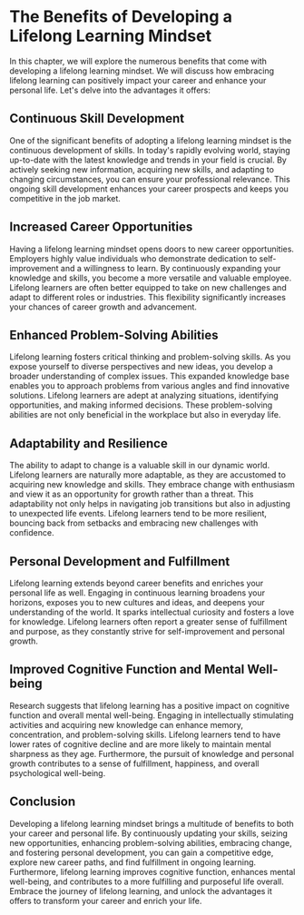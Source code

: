 The Benefits of Developing a Lifelong Learning Mindset
=================================================================

In this chapter, we will explore the numerous benefits that come with developing a lifelong learning mindset. We will discuss how embracing lifelong learning can positively impact your career and enhance your personal life. Let's delve into the advantages it offers:

Continuous Skill Development
----------------------------

One of the significant benefits of adopting a lifelong learning mindset is the continuous development of skills. In today's rapidly evolving world, staying up-to-date with the latest knowledge and trends in your field is crucial. By actively seeking new information, acquiring new skills, and adapting to changing circumstances, you can ensure your professional relevance. This ongoing skill development enhances your career prospects and keeps you competitive in the job market.

Increased Career Opportunities
------------------------------

Having a lifelong learning mindset opens doors to new career opportunities. Employers highly value individuals who demonstrate dedication to self-improvement and a willingness to learn. By continuously expanding your knowledge and skills, you become a more versatile and valuable employee. Lifelong learners are often better equipped to take on new challenges and adapt to different roles or industries. This flexibility significantly increases your chances of career growth and advancement.

Enhanced Problem-Solving Abilities
----------------------------------

Lifelong learning fosters critical thinking and problem-solving skills. As you expose yourself to diverse perspectives and new ideas, you develop a broader understanding of complex issues. This expanded knowledge base enables you to approach problems from various angles and find innovative solutions. Lifelong learners are adept at analyzing situations, identifying opportunities, and making informed decisions. These problem-solving abilities are not only beneficial in the workplace but also in everyday life.

Adaptability and Resilience
---------------------------

The ability to adapt to change is a valuable skill in our dynamic world. Lifelong learners are naturally more adaptable, as they are accustomed to acquiring new knowledge and skills. They embrace change with enthusiasm and view it as an opportunity for growth rather than a threat. This adaptability not only helps in navigating job transitions but also in adjusting to unexpected life events. Lifelong learners tend to be more resilient, bouncing back from setbacks and embracing new challenges with confidence.

Personal Development and Fulfillment
------------------------------------

Lifelong learning extends beyond career benefits and enriches your personal life as well. Engaging in continuous learning broadens your horizons, exposes you to new cultures and ideas, and deepens your understanding of the world. It sparks intellectual curiosity and fosters a love for knowledge. Lifelong learners often report a greater sense of fulfillment and purpose, as they constantly strive for self-improvement and personal growth.

Improved Cognitive Function and Mental Well-being
-------------------------------------------------

Research suggests that lifelong learning has a positive impact on cognitive function and overall mental well-being. Engaging in intellectually stimulating activities and acquiring new knowledge can enhance memory, concentration, and problem-solving skills. Lifelong learners tend to have lower rates of cognitive decline and are more likely to maintain mental sharpness as they age. Furthermore, the pursuit of knowledge and personal growth contributes to a sense of fulfillment, happiness, and overall psychological well-being.

Conclusion
----------

Developing a lifelong learning mindset brings a multitude of benefits to both your career and personal life. By continuously updating your skills, seizing new opportunities, enhancing problem-solving abilities, embracing change, and fostering personal development, you can gain a competitive edge, explore new career paths, and find fulfillment in ongoing learning. Furthermore, lifelong learning improves cognitive function, enhances mental well-being, and contributes to a more fulfilling and purposeful life overall. Embrace the journey of lifelong learning, and unlock the advantages it offers to transform your career and enrich your life.
